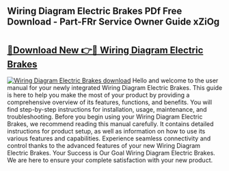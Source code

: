 ## Wiring Diagram Electric Brakes PDf Free Download - Part-FRr Service Owner Guide xZiOg

# <h2><a href="http://dfjus5.blite.top/?on=Wiring+Diagram+Electric+Brakes">🔗Download New 👉🔴 Wiring Diagram Electric Brakes</a></h2>

[![Wiring Diagram Electric Brakes download](https://i.imgur.com/lujVjoI.png)](http://dfjus5.blite.top/?on=Wiring+Diagram+Electric+Brakes)
Hello and welcome to the user manual for your newly integrated Wiring Diagram Electric Brakes. This guide is here to help you make the most of your product by providing a comprehensive overview of its features, functions, and benefits. You will find step-by-step instructions for installation, usage, maintenance, and troubleshooting. Before you begin using your Wiring Diagram Electric Brakes, we recommend reading this manual carefully. It contains detailed instructions for product setup, as well as information on how to use its various features and capabilities. Experience seamless connectivity and control thanks to the advanced features of your new Wiring Diagram Electric Brakes. Your Success is Our Goal Wiring Diagram Electric Brakes. We are here to ensure your complete satisfaction with your new product.
